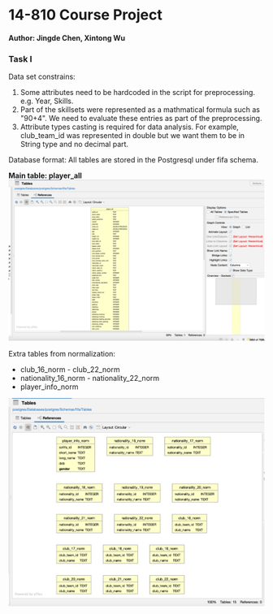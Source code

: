 # 14-810 Course Project
#### Author: Jingde Chen, Xintong Wu

### Task I
Data set constrains:
1. Some attributes need to be hardcoded in the script for preprocessing. e.g. Year, Skills.
2. Part of the skillsets were represented as a mathmatical formula such as "90+4". We need to evaluate these entries as part of the preprocessing.
3. Attribute types casting is required for data analysis. For example, club_team_id was represented in double but we want them to be in String type and no decimal part.

Database format:
All tables are stored in the Postgresql under fifa schema.

__Main table: player_all__
![Player_All df sturcture](./img/player_all.png)

Extra tables from normalization: 
- club_16_norm - club_22_norm
- nationality_16_norm - nationality_22_norm
- player_info_norm

![norm dfs sturcture](./img/norm_dfs.png)